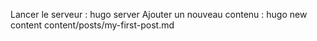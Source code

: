 Lancer le serveur : hugo server
Ajouter un nouveau contenu : hugo new content content/posts/my-first-post.md

